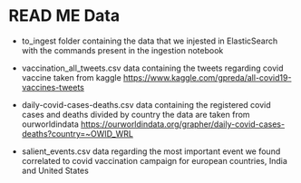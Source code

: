 # READ ME Data

- to_ingest
folder containing the data that we injested in ElasticSearch with the
commands present in the ingestion notebook

- vaccination_all_tweets.csv
data containing the tweets regarding covid vaccine taken from kaggle
https://www.kaggle.com/gpreda/all-covid19-vaccines-tweets

- daily-covid-cases-deaths.csv
data containing the registered covid cases and deaths divided by country the data are taken from ourworldindata
https://ourworldindata.org/grapher/daily-covid-cases-deaths?country=~OWID_WRL

- salient_events.csv
data regarding the most important event we found correlated to covid vaccination campaign for european countries, India and United States